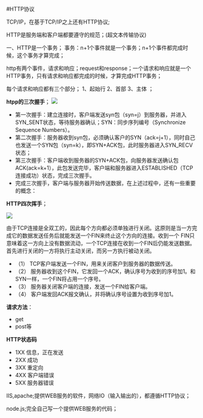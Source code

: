 #HTTP协议

TCP/IP，在基于TCP/IP之上还有HTTP协议;

HTTP是服务端和客户端都要遵守的规范；(超文本传输协议)

一、HTTP是一个事务；
事务：n+1个事件就是一个事务；n+1个事件都完成时候，这个事务才算完成；

http有两个事件，请求和响应；request和response；一个请求和响应就是一个HTTP事务，只有请求和响应都完成的时候，才算完成HTTP事务；

每个请求和响应都有三个部分；
1、起始行
2、首部
3、主体 ；

**htpp的三次握手**；
![](http://i.imgur.com/6VzH3Bo.png)


- 第一次握手：建立连接时，客户端发送syn包（syn=j）到服务器，并进入SYN_SENT状态，等待服务器确认；SYN：同步序列编号（Synchronize Sequence Numbers）。 
- 第二次握手：服务器收到syn包，必须确认客户的SYN（ack=j+1），同时自己也发送一个SYN包（syn=k），即SYN+ACK包，此时服务器进入SYN_RECV状态；
- 第三次握手：客户端收到服务器的SYN+ACK包，向服务器发送确认包ACK(ack=k+1），此包发送完毕，客户端和服务器进入ESTABLISHED（TCP连接成功）状态，完成三次握手。
- 完成三次握手，客户端与服务器开始传送数据，在上述过程中，还有一些重要的概念：

**HTTP四次挥手**；

![](http://i.imgur.com/nFwYz9k.jpg)

由于TCP连接是全双工的，因此每个方向都必须单独进行关闭。这原则是当一方完成它的数据发送任务后就能发送一个FIN来终止这个方向的连接。收到一个 FIN只意味着这一方向上没有数据流动，一个TCP连接在收到一个FIN后仍能发送数据。首先进行关闭的一方将执行主动关闭，而另一方执行被动关闭。

- （1） TCP客户端发送一个FIN，用来关闭客户到服务器的数据传送。
- （2） 服务器收到这个FIN，它发回一个ACK，确认序号为收到的序号加1。和SYN一样，一个FIN将占用一个序号。
- （3） 服务器关闭客户端的连接，发送一个FIN给客户端。
- （4） 客户端发回ACK报文确认，并将确认序号设置为收到序号加1。

**请求方法**：

- get
- post等

**HTTP状态码**
 
- 1XX 信息，正在发送
- 2XX 成功
- 3XX 重定向
- 4XX 客户端错误
- 5XX 服务器错误

IIS,apache;提供WEB服务的软件，网络IO（输入输出的），都遵循HTTP协议；

node.js;完全自己写一个提供WEB服务的代码；